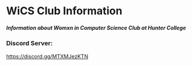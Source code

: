 # WiCS Club Information
##### Information about Womxn in Computer Science Club at Hunter College


### Discord Server:
https://discord.gg/MTXMJezKTN
